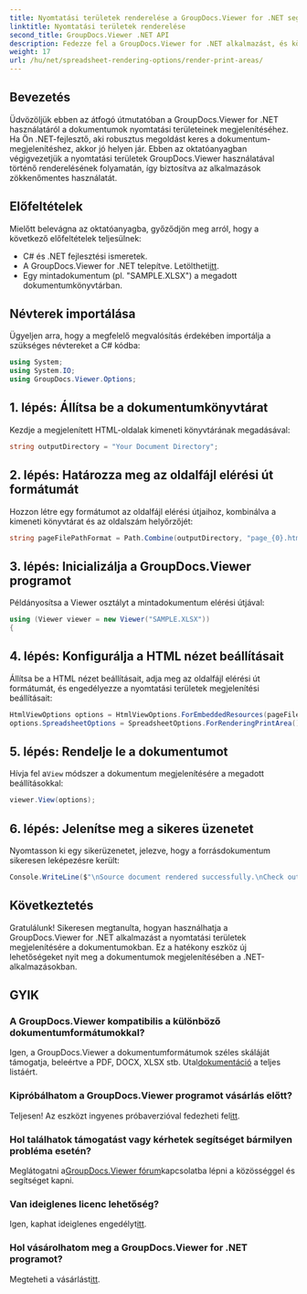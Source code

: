 ```yaml
---
title: Nyomtatási területek renderelése a GroupDocs.Viewer for .NET segítségével
linktitle: Nyomtatási területek renderelése
second_title: GroupDocs.Viewer .NET API
description: Fedezze fel a GroupDocs.Viewer for .NET alkalmazást, és könnyedén jelenítse meg a nyomtatási területeket különféle dokumentumformátumokban. Próbálja ki most az ingyenes próbaverziót! #GroupDocs.Viewer
weight: 17
url: /hu/net/spreadsheet-rendering-options/render-print-areas/
---
```

## Bevezetés
Üdvözöljük ebben az átfogó útmutatóban a GroupDocs.Viewer for .NET használatáról a dokumentumok nyomtatási területeinek megjelenítéséhez. Ha Ön .NET-fejlesztő, aki robusztus megoldást keres a dokumentum-megjelenítéshez, akkor jó helyen jár. Ebben az oktatóanyagban végigvezetjük a nyomtatási területek GroupDocs.Viewer használatával történő renderelésének folyamatán, így biztosítva az alkalmazások zökkenőmentes használatát.
## Előfeltételek
Mielőtt belevágna az oktatóanyagba, győződjön meg arról, hogy a következő előfeltételek teljesülnek:
- C# és .NET fejlesztési ismeretek.
-  A GroupDocs.Viewer for .NET telepítve. Letöltheti[itt](https://releases.groupdocs.com/viewer/net/).
- Egy mintadokumentum (pl. "SAMPLE.XLSX") a megadott dokumentumkönyvtárban.
## Névterek importálása
Ügyeljen arra, hogy a megfelelő megvalósítás érdekében importálja a szükséges névtereket a C# kódba:
```csharp
using System;
using System.IO;
using GroupDocs.Viewer.Options;
```
## 1. lépés: Állítsa be a dokumentumkönyvtárat
Kezdje a megjelenített HTML-oldalak kimeneti könyvtárának megadásával:
```csharp
string outputDirectory = "Your Document Directory";
```
## 2. lépés: Határozza meg az oldalfájl elérési út formátumát
Hozzon létre egy formátumot az oldalfájl elérési útjaihoz, kombinálva a kimeneti könyvtárat és az oldalszám helyőrzőjét:
```csharp
string pageFilePathFormat = Path.Combine(outputDirectory, "page_{0}.html");
```
## 3. lépés: Inicializálja a GroupDocs.Viewer programot
Példányosítsa a Viewer osztályt a mintadokumentum elérési útjával:
```csharp
using (Viewer viewer = new Viewer("SAMPLE.XLSX"))
{
```
## 4. lépés: Konfigurálja a HTML nézet beállításait
Állítsa be a HTML nézet beállításait, adja meg az oldalfájl elérési út formátumát, és engedélyezze a nyomtatási területek megjelenítési beállításait:
```csharp
HtmlViewOptions options = HtmlViewOptions.ForEmbeddedResources(pageFilePathFormat);
options.SpreadsheetOptions = SpreadsheetOptions.ForRenderingPrintArea();
```
## 5. lépés: Rendelje le a dokumentumot
 Hívja fel a`View` módszer a dokumentum megjelenítésére a megadott beállításokkal:
```csharp
viewer.View(options);
```
## 6. lépés: Jelenítse meg a sikeres üzenetet
Nyomtasson ki egy sikerüzenetet, jelezve, hogy a forrásdokumentum sikeresen leképezésre került:
```csharp
Console.WriteLine($"\nSource document rendered successfully.\nCheck output in {outputDirectory}.");
```
## Következtetés
Gratulálunk! Sikeresen megtanulta, hogyan használhatja a GroupDocs.Viewer for .NET alkalmazást a nyomtatási területek megjelenítésére a dokumentumokban. Ez a hatékony eszköz új lehetőségeket nyit meg a dokumentumok megjelenítésében a .NET-alkalmazásokban.
## GYIK
### A GroupDocs.Viewer kompatibilis a különböző dokumentumformátumokkal?
 Igen, a GroupDocs.Viewer a dokumentumformátumok széles skáláját támogatja, beleértve a PDF, DOCX, XLSX stb. Utal[dokumentáció](https://tutorials.groupdocs.com/viewer/net/) a teljes listáért.
### Kipróbálhatom a GroupDocs.Viewer programot vásárlás előtt?
 Teljesen! Az eszközt ingyenes próbaverzióval fedezheti fel[itt](https://releases.groupdocs.com/).
### Hol találhatok támogatást vagy kérhetek segítséget bármilyen probléma esetén?
 Meglátogatni a[GroupDocs.Viewer fórum](https://forum.groupdocs.com/c/viewer/9)kapcsolatba lépni a közösséggel és segítséget kapni.
### Van ideiglenes licenc lehetőség?
 Igen, kaphat ideiglenes engedélyt[itt](https://purchase.groupdocs.com/temporary-license/).
### Hol vásárolhatom meg a GroupDocs.Viewer for .NET programot?
 Megteheti a vásárlást[itt](https://purchase.groupdocs.com/buy).